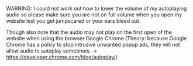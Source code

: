 WARNING: I could not work out how to lower the volume of my autoplaying audio so please make sure you are not on full volume when you open my website lest you get jumpscared or your ears bleed out.

Though also note that the audio may not play on the first open of the website when using the browser Google Chrome (Theory: because Google Chrome has a policy to stop intrusive unwanted popup ads, they will not allow audio to autoplay sometimes. -> https://developer.chrome.com/blog/autoplay/)
